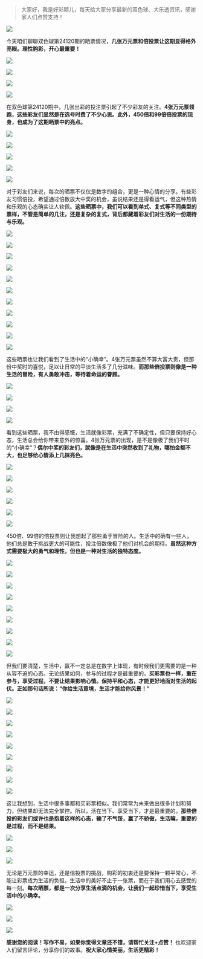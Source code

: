 > 大家好，我是好彩颖儿，每天给大家分享最新的双色球、大乐透资讯，感谢家人们点赞支持！

![](https://cdn.jsdelivr.net/gh/wangwenjie1314/PicCDN/2024-7-11/1720660897499-image.png)


今天咱们聊聊双色球第24120期的晒票情况，**几张万元票和倍投票让这期显得格外亮眼。理性购彩，开心最重要！**


![](https://cdn.jsdelivr.net/gh/wangwenjie1314/PicCDN/2024-10-20/1729394951895-image.png)

![](https://cdn.jsdelivr.net/gh/wangwenjie1314/PicCDN/2024-10-20/1729394940956-image.png)


![](https://cdn.jsdelivr.net/gh/wangwenjie1314/PicCDN/2024-10-20/1729407216943-image.png)


![](https://cdn.jsdelivr.net/gh/wangwenjie1314/PicCDN/2024-10-20/1729407260709-image.png)

在双色球第24120期中，几张出彩的投注票引起了不少彩友的关注。**4张万元票领跑，这些彩友们显然是在选号时费了不少心思。此外，450倍和99倍倍投票的现身，也成为了这期晒票中的亮点。**


![](https://cdn.jsdelivr.net/gh/wangwenjie1314/PicCDN/2024-10-20/1729407163753-image.png)

![](https://cdn.jsdelivr.net/gh/wangwenjie1314/PicCDN/2024-10-20/1729405816369-image.png)

![](https://cdn.jsdelivr.net/gh/wangwenjie1314/PicCDN/2024-10-20/1729405847590-image.png)

![](https://cdn.jsdelivr.net/gh/wangwenjie1314/PicCDN/2024-10-20/1729405899517-image.png)

![](https://cdn.jsdelivr.net/gh/wangwenjie1314/PicCDN/2024-10-20/1729405908829-image.png)


对于彩友们来说，每次的晒票不仅仅是数字的组合，更是一种心情的分享。有些彩友习惯倍投，希望通过倍数放大中奖的机会，虽说结果还是得看运气，但这种热情和乐观的心态确实让人钦佩。**这些晒票中，我们可以看到单式、复式等不同类型的票样，不管是简单的几注，还是复杂的复式，背后都藏着彩友们对生活的一份期待与乐观。**


![](https://cdn.jsdelivr.net/gh/wangwenjie1314/PicCDN/2024-10-20/1729406124366-image.png)

![](https://cdn.jsdelivr.net/gh/wangwenjie1314/PicCDN/2024-10-20/1729406190244-image.png)


![](https://cdn.jsdelivr.net/gh/wangwenjie1314/PicCDN/2024-10-20/1729394969550-image.png)

![](https://cdn.jsdelivr.net/gh/wangwenjie1314/PicCDN/2024-10-20/1729394962615-image.png)

![](https://cdn.jsdelivr.net/gh/wangwenjie1314/PicCDN/2024-10-20/1729395039856-image.png)

![](https://cdn.jsdelivr.net/gh/wangwenjie1314/PicCDN/2024-10-20/1729395105017-image.png)


![](https://cdn.jsdelivr.net/gh/wangwenjie1314/PicCDN/2024-10-20/1729406235167-image.png)

![](https://cdn.jsdelivr.net/gh/wangwenjie1314/PicCDN/2024-10-20/1729406278780-image.png)


![](https://cdn.jsdelivr.net/gh/wangwenjie1314/PicCDN/2024-10-20/1729406301250-image.png)


![](https://cdn.jsdelivr.net/gh/wangwenjie1314/PicCDN/2024-10-20/1729406350088-image.png)



![](https://cdn.jsdelivr.net/gh/wangwenjie1314/PicCDN/2024-10-20/1729406478724-image.png)


这些晒票也让我们看到了生活中的“小确幸”。4张万元票虽然不算大富大贵，但那份中奖时的喜悦，足以让日常的平淡生活多了几分滋味。**而那些倍投票则像是一种生活的冒险，有人勇敢冲击，等待着命运的眷顾。**


![](https://cdn.jsdelivr.net/gh/wangwenjie1314/PicCDN/2024-10-20/1729395012236-image.png)

![](https://cdn.jsdelivr.net/gh/wangwenjie1314/PicCDN/2024-10-20/1729394977939-image.png)


![](https://cdn.jsdelivr.net/gh/wangwenjie1314/PicCDN/2024-10-20/1729406710863-image.png)


![](https://cdn.jsdelivr.net/gh/wangwenjie1314/PicCDN/2024-10-20/1729406222287-image.png)


看到这些晒票，我不由得感慨，生活就像彩票，充满了不确定性，但只要保持好心态，生活总会给你带来意外的惊喜。4张万元票的出现，是不是像极了我们平时的“小确幸”？**偶尔中奖的彩友们，就像是在生活中突然收到了礼物，哪怕金额不大，也足够给心情添上几抹亮色。**


![](https://cdn.jsdelivr.net/gh/wangwenjie1314/PicCDN/2024-10-20/1729406214350-image.png)


![](https://cdn.jsdelivr.net/gh/wangwenjie1314/PicCDN/2024-10-20/1729395029329-image.png)

![](https://cdn.jsdelivr.net/gh/wangwenjie1314/PicCDN/2024-10-20/1729395020967-image.png)


![](https://cdn.jsdelivr.net/gh/wangwenjie1314/PicCDN/2024-10-20/1729406409841-image.png)

![](https://cdn.jsdelivr.net/gh/wangwenjie1314/PicCDN/2024-10-20/1729406366419-image.png)


![](https://cdn.jsdelivr.net/gh/wangwenjie1314/PicCDN/2024-10-20/1729406420295-image.png)


450倍、99倍的倍投票则让我想起了那些勇于冒险的人。生活中的确有一些人，他们总是敢于挑战更大的可能性，投注倍数像极了他们对机会的期待。**虽然这种方式需要极大的勇气和理性，但也是一种对生活的独特态度。**


![](https://cdn.jsdelivr.net/gh/wangwenjie1314/PicCDN/2024-10-20/1729405776101-image.png)

![](https://cdn.jsdelivr.net/gh/wangwenjie1314/PicCDN/2024-10-20/1729405793652-image.png)

![](https://cdn.jsdelivr.net/gh/wangwenjie1314/PicCDN/2024-10-20/1729381995017-image.png)

![](https://cdn.jsdelivr.net/gh/wangwenjie1314/PicCDN/2024-10-20/1729381991095-image.png)

![](https://cdn.jsdelivr.net/gh/wangwenjie1314/PicCDN/2024-10-20/1729381987463-image.png)



![](https://cdn.jsdelivr.net/gh/wangwenjie1314/PicCDN/2024-10-20/1729381981063-image.png)

![](https://cdn.jsdelivr.net/gh/wangwenjie1314/PicCDN/2024-10-20/1729381977001-image.png)

![](https://cdn.jsdelivr.net/gh/wangwenjie1314/PicCDN/2024-10-20/1729395191425-image.png)

![](https://cdn.jsdelivr.net/gh/wangwenjie1314/PicCDN/2024-10-20/1729395184284-image.png)


但我们要清楚，生活中，赢不一定总是在数字上体现，有时候我们更需要的是一种从容不迫的心态。无论结果如何，参与的过程才是最重要的。**买彩票也一样，重在参与，享受过程，不要让结果影响心情。保持平和心态，才能更好地面对生活的起伏。正如那句话所说：“你给生活意境，生活才能给你风景！”**



![](https://cdn.jsdelivr.net/gh/wangwenjie1314/PicCDN/2024-10-20/1729405571547-image.png)

![](https://cdn.jsdelivr.net/gh/wangwenjie1314/PicCDN/2024-10-20/1729405565956-image.png)


![](https://cdn.jsdelivr.net/gh/wangwenjie1314/PicCDN/2024-10-20/1729405538763-image.png)

![](https://cdn.jsdelivr.net/gh/wangwenjie1314/PicCDN/2024-10-20/1729405555584-image.png)


![](https://cdn.jsdelivr.net/gh/wangwenjie1314/PicCDN/2024-10-20/1729405547226-image.png)


![](https://cdn.jsdelivr.net/gh/wangwenjie1314/PicCDN/2024-10-20/1729405584499-image.png)

![](https://cdn.jsdelivr.net/gh/wangwenjie1314/PicCDN/2024-10-20/1729405579381-image.png)


![](https://cdn.jsdelivr.net/gh/wangwenjie1314/PicCDN/2024-10-20/1729405617112-image.png)

![](https://cdn.jsdelivr.net/gh/wangwenjie1314/PicCDN/2024-10-20/1729405597291-image.png)


这让我想到，生活中很多事都和买彩票相似。我们常常为未来做出很多计划和努力，但结果却无法完全掌控。所以，活在当下、享受当下，才是最重要的。**那些倍投的彩友们或许也是抱着这样的心态，输了不气馁，赢了不骄傲，生活嘛，重要的是过程，而不是结果。**


![](https://cdn.jsdelivr.net/gh/wangwenjie1314/PicCDN/2024-10-20/1729405429135-image.png)


![](https://cdn.jsdelivr.net/gh/wangwenjie1314/PicCDN/2024-10-20/1729405761436-image.png)


![](https://cdn.jsdelivr.net/gh/wangwenjie1314/PicCDN/2024-10-20/1729395141065-image.png)


无论是万元票的幸运，还是倍投票的挑战，购彩的初衷还是要保持一颗平常心，不能让彩票成为生活的负担。生活中的美好不止于一张票，而在于我们用心去感受的每一刻。**每次晒票，都是一次分享生活点滴的机会，让我们一起珍惜当下，享受生活中的小确幸。**


![](https://cdn.jsdelivr.net/gh/wangwenjie1314/PicCDN/2024-10-20/1729406691604-image.png)

![](https://cdn.jsdelivr.net/gh/wangwenjie1314/PicCDN/2024-10-20/1729406679719-image.png)


![](https://cdn.jsdelivr.net/gh/wangwenjie1314/PicCDN/2024-10-20/1729406651037-image.png)

**感谢您的阅读！写作不易，如果你觉得文章还不错，请帮忙关注+点赞！** 也欢迎家人们留言评论，分享你们的故事。**祝大家心情美丽，生活更精彩！**


